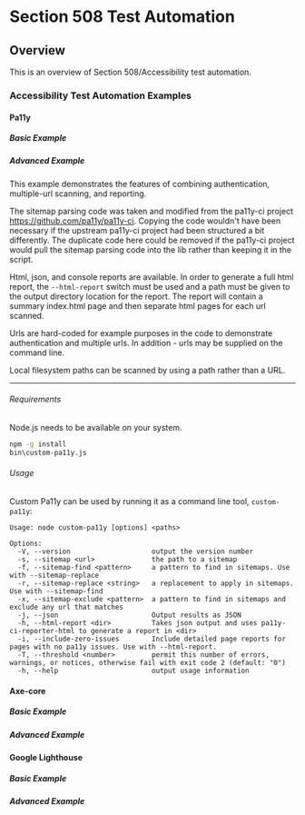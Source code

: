 # Section 508 Test Automation
## Overview
This is an overview of Section 508/Accessibility test automation.
### Accessibility Test Automation Examples
#### Pa11y
##### Basic Example
##### Advanced Example
This example demonstrates the features of combining authentication,
multiple-url scanning, and reporting.

The sitemap parsing code was taken and modified from the pa11y-ci
project <https://github.com/pa11y/pa11y-ci>. Copying the code wouldn't
have been necessary if the upstream pa11y-ci project had been
structured a bit differently. The duplicate code here could be removed
if the pa11y-ci project would pull the sitemap parsing code into the
lib rather than keeping it in the script.

Html, json, and console reports are available. In order to generate a
full html report, the `--html-report` switch must be used and a path
must be given to the output directory location for the report. The
report will contain a summary index.html page and then separate html
pages for each url scanned.

Urls are hard-coded for example purposes in the code to demonstrate
authentication and multiple urls. In addition - urls may be supplied
on the command line. 

Local filesystem paths can be scanned by using a path rather than a
URL.

---

###### Requirements

Node.js needs to be available on your system.

```sh
npm -g install
bin\custom-pa11y.js
```


###### Usage

Custom Pa11y can be used by running it as a command line tool, `custom-pa11y`:

```
Usage: node custom-pa11y [options] <paths>

Options:
  -V, --version                    output the version number
  -s, --sitemap <url>              the path to a sitemap
  -f, --sitemap-find <pattern>     a pattern to find in sitemaps. Use with --sitemap-replace
  -r, --sitemap-replace <string>   a replacement to apply in sitemaps. Use with --sitemap-find
  -x, --sitemap-exclude <pattern>  a pattern to find in sitemaps and exclude any url that matches
  -j, --json                       Output results as JSON
  -h, --html-report <dir>          Takes json output and uses pa11y-ci-reporter-html to generate a report in <dir>
  -i, --include-zero-issues        Include detailed page reports for pages with no pa11y issues. Use with --html-report.
  -T, --threshold <number>         permit this number of errors, warnings, or notices, otherwise fail with exit code 2 (default: "0")
  -h, --help                       output usage information
```
#### Axe-core
##### Basic Example
##### Advanced Example
#### Google Lighthouse
##### Basic Example
##### Advanced Example
